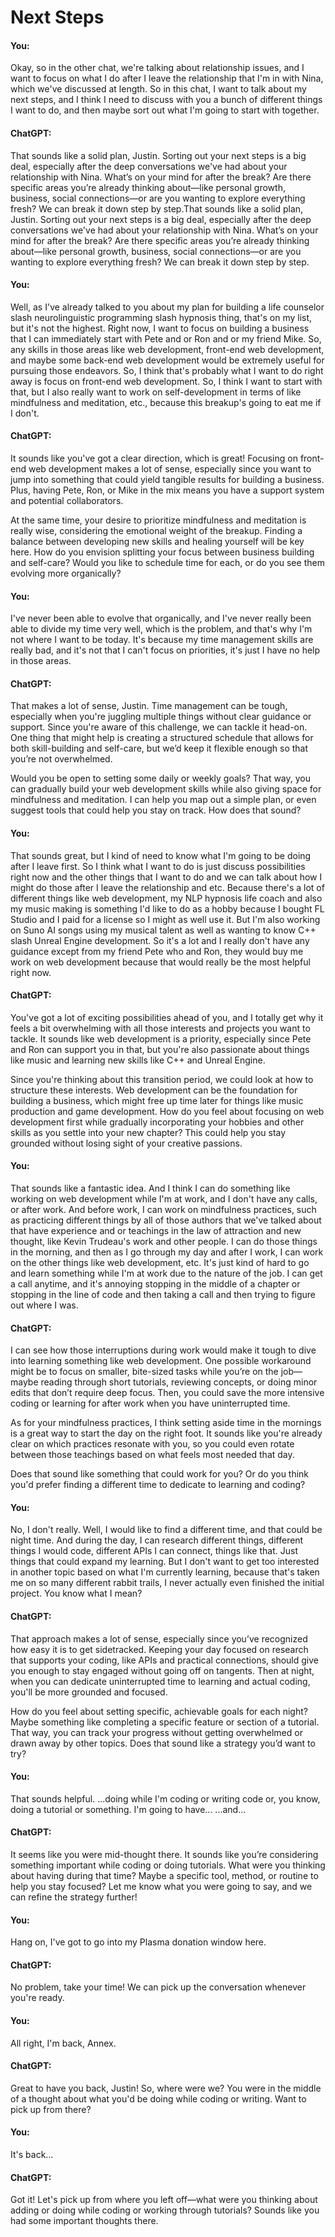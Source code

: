 # Next Steps

#### You:
Okay, so in the other chat, we're talking about relationship issues, and I want to focus on what I do after I leave the relationship that I'm in with Nina, which we've discussed at length. So in this chat, I want to talk about my next steps, and I think I need to discuss with you a bunch of different things I want to do, and then maybe sort out what I'm going to start with together.

#### ChatGPT:
That sounds like a solid plan, Justin. Sorting out your next steps is a big deal, especially after the deep conversations we've had about your relationship with Nina. What’s on your mind for after the break? Are there specific areas you’re already thinking about—like personal growth, business, social connections—or are you wanting to explore everything fresh? We can break it down step by step.That sounds like a solid plan, Justin. Sorting out your next steps is a big deal, especially after the deep conversations we've had about your relationship with Nina. What’s on your mind for after the break? Are there specific areas you’re already thinking about—like personal growth, business, social connections—or are you wanting to explore everything fresh? We can break it down step by step.


#### You:
Well, as I've already talked to you about my plan for building a life counselor slash neurolinguistic programming slash hypnosis thing, that's on my list, but it's not the highest. Right now, I want to focus on building a business that I can immediately start with Pete and or Ron and or my friend Mike. So, any skills in those areas like web development, front-end web development, and maybe some back-end web development would be extremely useful for pursuing those endeavors. So, I think that's probably what I want to do right away is focus on front-end web development. So, I think I want to start with that, but I also really want to work on self-development in terms of like mindfulness and meditation, etc., because this breakup's going to eat me if I don't.

#### ChatGPT:
It sounds like you've got a clear direction, which is great! Focusing on front-end web development makes a lot of sense, especially since you want to jump into something that could yield tangible results for building a business. Plus, having Pete, Ron, or Mike in the mix means you have a support system and potential collaborators.

At the same time, your desire to prioritize mindfulness and meditation is really wise, considering the emotional weight of the breakup. Finding a balance between developing new skills and healing yourself will be key here. How do you envision splitting your focus between business building and self-care? Would you like to schedule time for each, or do you see them evolving more organically?


#### You:
I've never been able to evolve that organically, and I've never really been able to divide my time very well, which is the problem, and that's why I'm not where I want to be today. It's because my time management skills are really bad, and it's not that I can't focus on priorities, it's just I have no help in those areas.

#### ChatGPT:
That makes a lot of sense, Justin. Time management can be tough, especially when you're juggling multiple things without clear guidance or support. Since you're aware of this challenge, we can tackle it head-on. One thing that might help is creating a structured schedule that allows for both skill-building and self-care, but we’d keep it flexible enough so that you’re not overwhelmed.

Would you be open to setting some daily or weekly goals? That way, you can gradually build your web development skills while also giving space for mindfulness and meditation. I can help you map out a simple plan, or even suggest tools that could help you stay on track. How does that sound?


#### You:
That sounds great, but I kind of need to know what I'm going to be doing after I leave first. So I think what I want to do is just discuss possibilities right now and the other things that I want to do and we can talk about how I might do those after I leave the relationship and etc. Because there's a lot of different things like web development, my NLP hypnosis life coach and also my music making is something I'd like to do as a hobby because I bought FL Studio and I paid for a license so I might as well use it. But I'm also working on Suno AI songs using my musical talent as well as wanting to know C++ slash Unreal Engine development. So it's a lot and I really don't have any guidance except from my friend Pete who and Ron, they would buy me work on web development because that would really be the most helpful right now.

#### ChatGPT:
You've got a lot of exciting possibilities ahead of you, and I totally get why it feels a bit overwhelming with all those interests and projects you want to tackle. It sounds like web development is a priority, especially since Pete and Ron can support you in that, but you're also passionate about things like music and learning new skills like C++ and Unreal Engine.

Since you're thinking about this transition period, we could look at how to structure these interests. Web development can be the foundation for building a business, which might free up time later for things like music production and game development. How do you feel about focusing on web development first while gradually incorporating your hobbies and other skills as you settle into your new chapter? This could help you stay grounded without losing sight of your creative passions.


#### You:
That sounds like a fantastic idea. And I think I can do something like working on web development while I'm at work, and I don't have any calls, or after work. And before work, I can work on mindfulness practices, such as practicing different things by all of those authors that we've talked about that have experience and or teachings in the law of attraction and new thought, like Kevin Trudeau's work and other people. I can do those things in the morning, and then as I go through my day and after I work, I can work on the other things like web development, etc. It's just kind of hard to go and learn something while I'm at work due to the nature of the job. I can get a call anytime, and it's annoying stopping in the middle of a chapter or stopping in the line of code and then taking a call and then trying to figure out where I was.

#### ChatGPT:
I can see how those interruptions during work would make it tough to dive into learning something like web development. One possible workaround might be to focus on smaller, bite-sized tasks while you’re on the job—maybe reading through short tutorials, reviewing concepts, or doing minor edits that don’t require deep focus. Then, you could save the more intensive coding or learning for after work when you have uninterrupted time.

As for your mindfulness practices, I think setting aside time in the mornings is a great way to start the day on the right foot. It sounds like you're already clear on which practices resonate with you, so you could even rotate between those teachings based on what feels most needed that day.

Does that sound like something that could work for you? Or do you think you'd prefer finding a different time to dedicate to learning and coding?


#### You:
No, I don't really. Well, I would like to find a different time, and that could be night time. And during the day, I can research different things, different things I would code, different APIs I can connect, things like that. Just things that could expand my learning. But I don't want to get too interested in another topic based on what I'm currently learning, because that's taken me on so many different rabbit trails, I never actually even finished the initial project. You know what I mean?

#### ChatGPT:
That approach makes a lot of sense, especially since you’ve recognized how easy it is to get sidetracked. Keeping your day focused on research that supports your coding, like APIs and practical connections, should give you enough to stay engaged without going off on tangents. Then at night, when you can dedicate uninterrupted time to learning and actual coding, you'll be more grounded and focused.

How do you feel about setting specific, achievable goals for each night? Maybe something like completing a specific feature or section of a tutorial. That way, you can track your progress without getting overwhelmed or drawn away by other topics. Does that sound like a strategy you’d want to try?


#### You:
That sounds helpful. ...doing while I'm coding or writing code or, you know, doing a tutorial or something. I'm going to have... ...and...

#### ChatGPT:
It seems like you were mid-thought there. It sounds like you’re considering something important while coding or doing tutorials. What were you thinking about having during that time? Maybe a specific tool, method, or routine to help you stay focused? Let me know what you were going to say, and we can refine the strategy further!


#### You:
Hang on, I've got to go into my Plasma donation window here.

#### ChatGPT:
No problem, take your time! We can pick up the conversation whenever you're ready.


#### You:
All right, I'm back, Annex.

#### ChatGPT:
Great to have you back, Justin! So, where were we? You were in the middle of a thought about what you'd be doing while coding or writing. Want to pick up from there?


#### You:
It's back…

#### ChatGPT:
Got it! Let's pick up from where you left off—what were you thinking about adding or doing while coding or working through tutorials? Sounds like you had some important thoughts there.
